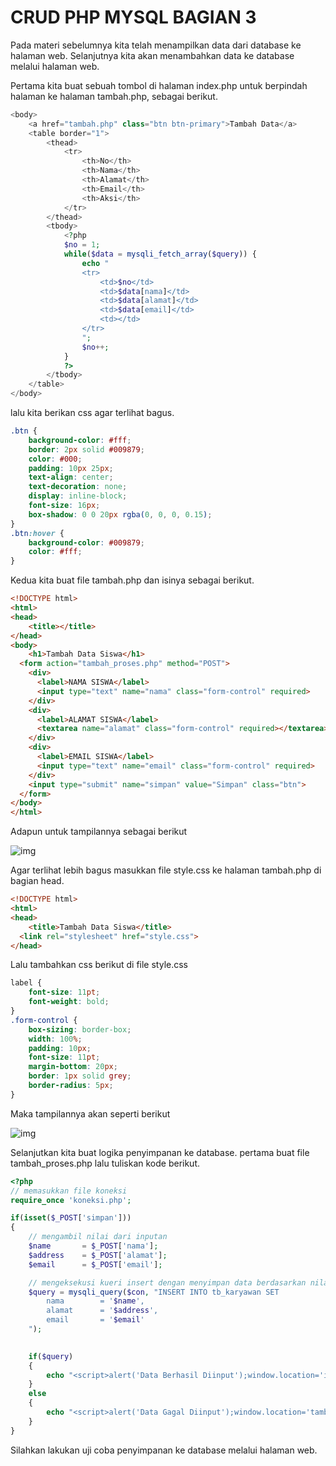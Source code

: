 # CRUD PHP MYSQL BAGIAN 3

Pada materi sebelumnya kita telah menampilkan data dari database ke halaman web. Selanjutnya kita akan menambahkan data ke database melalui halaman web. 

Pertama kita buat sebuah tombol di halaman index.php untuk berpindah halaman ke halaman tambah.php, sebagai berikut.

```php
<body>
	<a href="tambah.php" class="btn btn-primary">Tambah Data</a>
	<table border="1">
		<thead>
			<tr>
				<th>No</th>
				<th>Nama</th>
				<th>Alamat</th>
				<th>Email</th>
				<th>Aksi</th>
			</tr>
		</thead>
		<tbody>
			<?php
			$no = 1;
			while($data = mysqli_fetch_array($query)) {
				echo "
				<tr>
					<td>$no</td>
					<td>$data[nama]</td>
					<td>$data[alamat]</td>
					<td>$data[email]</td>
					<td></td>
				</tr>	
				";
				$no++;
			}
			?>
		</tbody>
	</table>
</body>
```

lalu kita berikan css agar terlihat bagus.

```css
.btn {
	background-color: #fff;
  	border: 2px solid #009879;
  	color: #000;
  	padding: 10px 25px;
  	text-align: center;
  	text-decoration: none;
  	display: inline-block;
  	font-size: 16px;
  	box-shadow: 0 0 20px rgba(0, 0, 0, 0.15);
}
.btn:hover {
	background-color: #009879;
	color: #fff;
}
```

Kedua kita buat file tambah.php dan isinya sebagai berikut.

```html
<!DOCTYPE html>
<html>
<head>
	<title></title>
</head>
<body>
	<h1>Tambah Data Siswa</h1>
  <form action="tambah_proses.php" method="POST">
    <div>
      <label>NAMA SISWA</label>
      <input type="text" name="nama" class="form-control" required>
    </div>
    <div>
      <label>ALAMAT SISWA</label>
      <textarea name="alamat" class="form-control" required></textarea>
    </div>
    <div>
      <label>EMAIL SISWA</label>
      <input type="text" name="email" class="form-control" required>
    </div>
    <input type="submit" name="simpan" value="Simpan" class="btn">
  </form>
</body>
</html>
```

Adapun untuk tampilannya sebagai berikut

![img](https://i.ibb.co/k30Hvg1/image.png)

Agar terlihat lebih bagus masukkan file style.css ke halaman tambah.php di bagian head.

```html
<!DOCTYPE html>
<html>
<head>
	<title>Tambah Data Siswa</title>
  <link rel="stylesheet" href="style.css">
</head>
```

Lalu tambahkan css berikut di file style.css

```css
label {
	font-size: 11pt;
	font-weight: bold;
}
.form-control {
	box-sizing: border-box;
	width: 100%;
	padding: 10px;
	font-size: 11pt;
	margin-bottom: 20px;
	border: 1px solid grey;
	border-radius: 5px;
}
```

Maka tampilannya akan seperti berikut

![img](https://i.ibb.co/LrHJWJ8/image.png)

Selanjutkan kita buat logika penyimpanan ke database. pertama buat file tambah_proses.php lalu tuliskan kode berikut.

```php
<?php
// memasukkan file koneksi
require_once 'koneksi.php';

if(isset($_POST['simpan'])) 
{
	// mengambil nilai dari inputan
	$name 		= $_POST['nama'];
	$address 	= $_POST['alamat'];
	$email 		= $_POST['email'];

	// mengeksekusi kueri insert dengan menyimpan data berdasarkan nilai dari inputan
	$query = mysqli_query($con, "INSERT INTO tb_karyawan SET 
		nama 		= '$name',
		alamat		= '$address',
		email 		= '$email'
	");

	
	if($query) 
	{
		echo "<script>alert('Data Berhasil Diinput');window.location='index.php'; </script>";
	}
	else
	{
		echo "<script>alert('Data Gagal Diinput');window.location='tambah.php'; </script>";
	}
}
```

Silahkan lakukan uji coba penyimpanan ke database melalui halaman web.